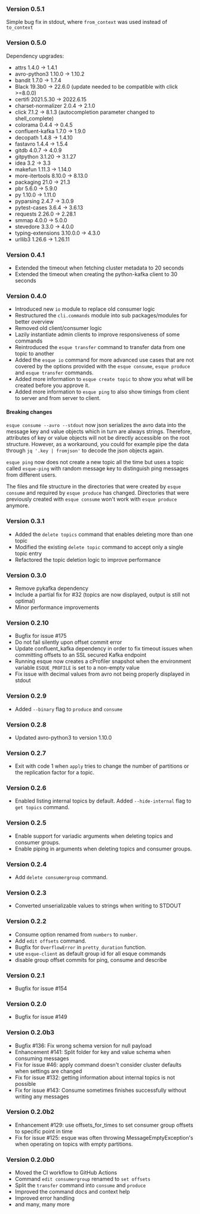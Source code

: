 ### Version 0.5.1

Simple bug fix in stdout, where `from_context` was used instead of `to_context`

### Version 0.5.0
Dependency upgrades:
* attrs 1.4.0 -> 1.4.1
* avro-python3 1.10.0 -> 1.10.2
* bandit 1.7.0 -> 1.7.4
* Black 19.3b0 -> 22.6.0 (update needed to be compatible with click >=8.0.0)
* certifi 2021.5.30 -> 2022.6.15
* charset-normalizer 2.0.4 -> 2.1.0
* click 7.1.2 -> 8.1.3 (autocompletion parameter changed to shell_complete)
* colorama 0.4.4 -> 0.4.5
* confluent-kafka 1.7.0 -> 1.9.0
* decopath 1.4.8 -> 1.4.10
* fastavro 1.4.4 -> 1.5.4
* gitdb 4.0.7 -> 4.0.9
* gitpython 3.1.20 -> 3.1.27
* idea 3.2 -> 3.3
* makefun 1.11.3 -> 1.14.0
* more-itertools 8.10.0 -> 8.13.0
* packaging 21.0 -> 21.3
* pbr 5.6.0 -> 5.9.0
* py 1.10.0 -> 1.11.0
* pyparsing 2.4.7 -> 3.0.9
* pytest-cases 3.6.4 -> 3.6.13
* requests 2.26.0 -> 2.28.1
* smmap 4.0.0 -> 5.0.0
* stevedore 3.3.0 -> 4.0.0
* typing-extensions 3.10.0.0 -> 4.3.0
* urllib3 1.26.6 -> 1.26.11

### Version 0.4.1
* Extended the timeout when fetching cluster metadata to 20 seconds
* Extended the timeout when creating the python-kafka client to 30 seconds

### Version 0.4.0
* Introduced new `io` module to replace old consumer logic
* Restructured the `cli.commands` module into sub packages/modules for better overview
* Removed old client/consumer logic
* Lazily instantiate admin clients to improve responsiveness of some commands
* Reintroduced the `esque transfer` command to transfer data from one topic to another
* Added the `esque io` command for more advanced use cases that are not covered by the options provided with the 
  `esque consume`, `esque produce` and `esque transfer` commands.
* Added more information to `esque create topic` to show you what will be created before you approve it.
* Added more information to `esque ping` to also show timings from client to server and from server to client.

#### Breaking changes
`esque consume --avro --stdout` now json serializes the avro data into the message key and value objects which in turn 
are always strings. Therefore, attributes of key or value objects will not be directly accessible on the root structure.
However, as a workaround, you could for example pipe the data through `jq '.key | fromjson'` to decode the json objects 
again.

`esque ping` now does not create a new topic all the time but uses a topic called `esque-ping` with random message 
key to distinguish ping messages from different users.

The files and file structure in the directories that were created by `esque consume` and required by `esque produce` 
has changed. Directories that were previously created with `esque consume` won't work with `esque produce` anymore.

### Version 0.3.1
* Added the `delete topics` command that enables deleting more than one topic
* Modified the existing `delete topic` command to accept only a single topic entry
* Refactored the topic deletion logic to improve performance

### Version 0.3.0
* Remove pykafka dependency
* Include a partial fix for #32 (topics are now displayed, output is still not optimal)
* Minor performance improvements

### Version 0.2.10
* Bugfix for issue #175
* Do not fail silently upon offset commit error
* Update confluent_kafka dependency in order to fix timeout issues when committing offsets to an SSL secured Kafka 
  endpoint
* Running esque now creates a cProfiler snapshot when the environment variable `ESQUE_PROFILE` is set to a non-empty 
  value
* Fix issue with decimal values from avro not being properly displayed in stdout

### Version 0.2.9
* Added `--binary` flag to `produce` and `consume`

### Version 0.2.8
* Updated avro-python3 to version 1.10.0

### Version 0.2.7
* Exit with code 1 when `apply` tries to change the number of partitions or the replication factor for a topic.

### Version 0.2.6
* Enabled listing internal topics by default. Added `--hide-internal` flag to `get topics` command.

### Version 0.2.5
* Enable support for variadic arguments when deleting topics and consumer groups.
* Enable piping in arguments when deleting topics and consumer groups.

### Version 0.2.4
* Add `delete consumergroup` command.

### Version 0.2.3
* Converted unserializable values to strings when writing to STDOUT

### Version 0.2.2
* Consume option renamed from `numbers` to `number`.
* Add `edit offsets` command.
* Bugfix for `OverflowError` in `pretty_duration` function.
* use `esque-client` as default group id for all esque commands
* disable group offset commits for ping, consume and describe

### Version 0.2.1
* Bugfix for issue #154

### Version 0.2.0
* Bugfix for issue #149

### Version 0.2.0b3
* Bugfix #136: Fix wrong schema version for null payload
* Enhancement #141: Split folder for key and value schema when consuming messages
* Fix for issue #46: apply command doesn't consider cluster defaults when settings are changed
* Fix for issue #132: getting information about internal topics is not possible
* Fix for issue #143: Consume sometimes finishes successfully without writing any messages

### Version 0.2.0b2
* Enhancement #129: use offsets_for_times to set consumer group offsets
 to specific point in time
* Fix for issue #125: esque was often throwing MessageEmptyException's when operating on topics with empty partitions.

### Version 0.2.0b0
* Moved the CI workflow to GitHub Actions
* Command `edit consumergroup` renamed to `set offsets`
* Split the `transfer` command into `consume` and `produce`
* Improved the command docs and context help
* Improved error handling
* and many, many more
